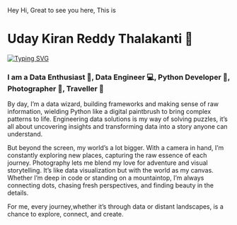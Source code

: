 <p>Hey Hi, Great to see you here, This is</p>
<h1>Uday Kiran Reddy Thalakanti 🤝</h1>
<a href="https://git.io/typing-svg"><img src="https://readme-typing-svg.demolab.com?font=Fira+Code&pause=1000&color=F74427&width=435&lines=Data+Enthusiast;Data+Engineer;Python+Developer;Photographer" alt="Typing SVG" /></a>

<h3>I am a Data Enthusiast 📖, Data Engineer 💻, Python Developer 🐍, Photographer 📸, Traveller 👜</h3>

<p>By day, I’m a data wizard, building frameworks and making sense of raw information, wielding Python like a digital paintbrush to bring complex patterns to life. Engineering data solutions is my way of solving puzzles, it’s all about uncovering insights and transforming data into a story anyone can understand.

But beyond the screen, my world’s a lot bigger. With a camera in hand, I’m constantly exploring new places, capturing the raw essence of each journey. Photography lets me blend my love for adventure and visual storytelling. It’s like data visualization but with the world as my canvas. Whether I’m deep in code or standing on a mountaintop, I’m always connecting dots, chasing fresh perspectives, and finding beauty in the details. 

For me, every journey,whether it’s through data or distant landscapes, is a chance to explore, connect, and create.</p>
